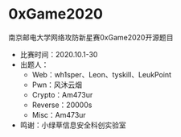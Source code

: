# 0xGame2020
南京邮电大学网络攻防新星赛0xGame2020开源题目

* 比赛时间：2020.10.1-30
* 出题人：
  * Web：wh1sper、Leon、tyskill、LeukPoint
  * Pwn：风沐云烟
  * Crypto：Am473ur
  * Reverse：20000s
  * Misc：Am473ur
* 鸣谢：小绿草信息安全科创实验室


